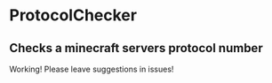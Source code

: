 # ProtocolChecker
Checks a minecraft servers protocol number
----
Working! Please leave suggestions in issues!
